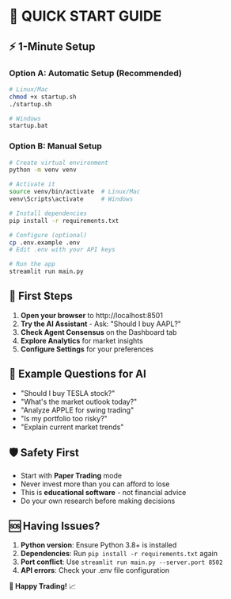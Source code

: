 # 🚀 QUICK START GUIDE

## ⚡ 1-Minute Setup

### Option A: Automatic Setup (Recommended)
```bash
# Linux/Mac
chmod +x startup.sh
./startup.sh

# Windows  
startup.bat
```

### Option B: Manual Setup
```bash
# Create virtual environment
python -m venv venv

# Activate it
source venv/bin/activate  # Linux/Mac
venv\Scripts\activate     # Windows

# Install dependencies
pip install -r requirements.txt

# Configure (optional)
cp .env.example .env
# Edit .env with your API keys

# Run the app
streamlit run main.py
```

## 🎯 First Steps

1. **Open your browser** to http://localhost:8501
2. **Try the AI Assistant** - Ask: "Should I buy AAPL?"
3. **Check Agent Consensus** on the Dashboard tab
4. **Explore Analytics** for market insights
5. **Configure Settings** for your preferences

## 💬 Example Questions for AI

- "Should I buy TESLA stock?"
- "What's the market outlook today?"  
- "Analyze APPLE for swing trading"
- "Is my portfolio too risky?"
- "Explain current market trends"

## 🛡️ Safety First

- Start with **Paper Trading** mode
- Never invest more than you can afford to lose
- This is **educational software** - not financial advice
- Do your own research before making decisions

## 🆘 Having Issues?

1. **Python version**: Ensure Python 3.8+ is installed
2. **Dependencies**: Run `pip install -r requirements.txt` again
3. **Port conflict**: Use `streamlit run main.py --server.port 8502`
4. **API errors**: Check your .env file configuration

**🎉 Happy Trading!** 📈
